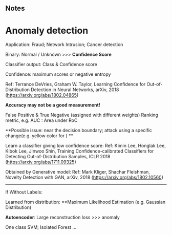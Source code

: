 ## Notes

# Anomaly detection

Application: Fraud; Network Intrusion; Cancer detection

Binary: Normal / Unknown >>> **Confidence Score**

Classifier output: Class & Confidence score

Confidence: maximum scores or negative entropy

Ref: Terrance DeVries, Graham W. Taylor, Learning Confidence for Out-of-Distribution
Detection in Neural Networks, arXiv, 2018 (https://arxiv.org/abs/1802.04865)

**Accuracy may not be a good measurement!**

False Positive & True Negative (assigned with different weights)
Ranking metric, e.g. AUC : Area under RoC 

**Possible issue: near the decision boundary; attack using a specific change(e.g. yellow color for )  **

Learn a classifier giving low confidence score:
Ref: Kimin Lee, Honglak Lee, Kibok Lee, Jinwoo Shin, Training Confidence-calibrated Classifiers for Detecting Out-of-Distribution Samples, ICLR 2018 (https://arxiv.org/abs/1711.09325)

Obtained by Generative model: 
Ref: Mark Kliger, Shachar Fleishman, Novelty Detection with GAN, arXiv, 2018 (https://arxiv.org/abs/1802.10560)

---

If Without Labels:

Learned from distribution: **Maximum Likelihood Estimation (e.g. Gaussian Distribution)

**Autoencoder**: Large reconstruction loss >>> anomaly

One class SVM; Isolated Forest ...

